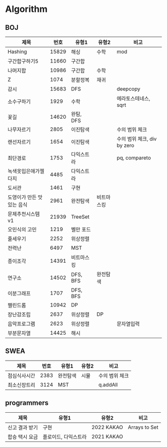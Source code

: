 # Algorithm

## BOJ

| 제목             | 번호    | 유형1     | 유형2   | 비고                    |
|----------------|-------|---------|-------|-----------------------|
| Hashing        | 15829 | 해싱      | 수학    | mod                   |
| 구간합구하기5        | 11660 | 구간합     |       |                       |
| 나머지합           | 10986 | 구간합     | 수학    |                       |
| Z              | 1074  | 분할정복    | 재귀    |                       |
| 감시             | 15683 | DFS     |       | deepcopy              |
| 소수구하기          | 1929  | 수학      |       | 에라토스테네스, sqrt         |
| 꽃길             | 14620 | 완탐, DFS |       |                       |
| 나무자르기          | 2805  | 이진탐색    |       | 수의 범위 체크              |
| 랜선자르기          | 1654  | 이진탐색    |       | 수의 범위 체크, div by zero |
| 최단경로           | 1753  | 다익스트라   |       | pq, compareto         |
| 녹색옷입은애가젤다지     | 4485  | 다익스트라   |       |                       |
| 도서관            | 1461  | 구현      |       |                       |
| 도영이가 만든 맛있는 음식 | 2961  | 완전탐색    | 비트마스킹 |                       |
| 문제추천시스템v1      | 21939 | TreeSet |       |                       |
| 오민식의 고민        | 1219  | 벨만 포드   |       |                       |
| 줄세우기           | 2252  | 위상정렬    |       |                       |
| 전력난            | 6497  | MST     |       |                       |
| 종이조각           | 14391 | 비트마스킹   |       |                       |
| 연구소            | 14502 | DFS, BFS | 완전탐색  |                       |
| 이분그래프          | 1707  | DFS, BFS |   |                       |
| 팰린드롬           | 10942 | DP      |       |                       |
| 장난감조립          | 2637  | 위상정렬    | DP     |                       |
| 음악프로그램         | 2623  | 위상정렬    |      | 문자열입력                 |
| 부분문자열          | 14425 | 해시      |      |                       |

## SWEA

| 제목     | 번호   | 유형1  | 유형2 | 비고       |
|--------|------|------|-----|----------|
| 점심식사시간 | 2383 | 완전탐색 | 시뮬  | 수의 범위 체크 |
| 최소신장트리 | 3124 | MST  |     | q.addAll |

## programmers

| 제목       | 유형1         | 유형2        | 비고          |
|----------|-------------|------------| ------------- |
| 신고 결과 받기 | 구현          | 2022 KAKAO | Arrays to Set |
| 합승 택시 요금 | 플로이드, 다익스트라 | 2021 KAKAO |  |
